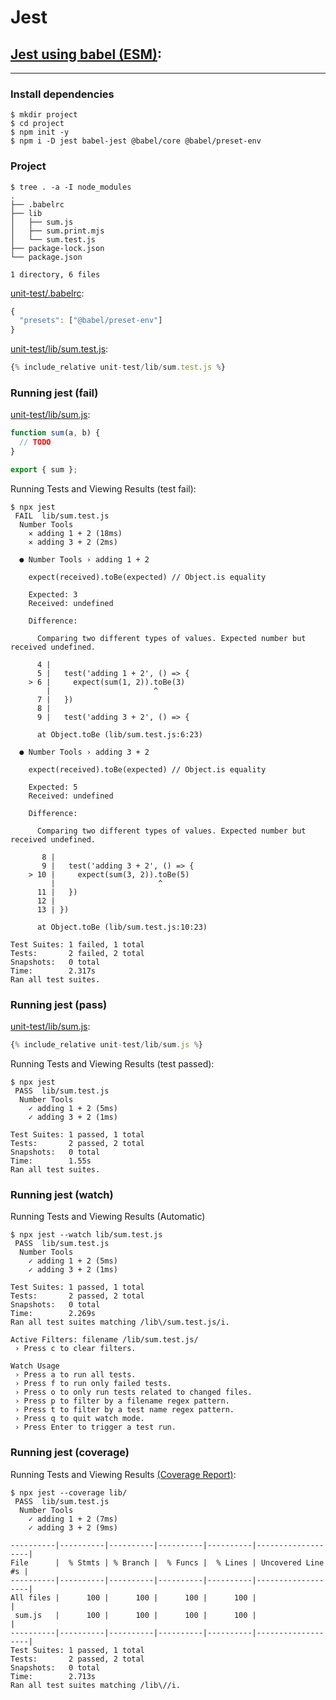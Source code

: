 # Jest

## [Jest using babel (ESM)](https://jestjs.io/docs/en/getting-started#using-babel):

---

### Install dependencies

```
$ mkdir project
$ cd project
$ npm init -y
$ npm i -D jest babel-jest @babel/core @babel/preset-env
```

### Project

```
$ tree . -a -I node_modules
.
├── .babelrc
├── lib
│   ├── sum.js
│   ├── sum.print.mjs
│   └── sum.test.js
├── package-lock.json
└── package.json

1 directory, 6 files
```

[unit-test/.babelrc](unit-test/.babelrc):

```js
{
  "presets": ["@babel/preset-env"]
}
```

[unit-test/lib/sum.test.js](unit-test/lib/sum.test.js):

```js
{% include_relative unit-test/lib/sum.test.js %}
```

### Running jest (fail)

[unit-test/lib/sum.js](unit-test/lib/sum.js):

```js
function sum(a, b) {
  // TODO
}

export { sum };
```

Running Tests and Viewing Results (test fail):

```
$ npx jest
 FAIL  lib/sum.test.js
  Number Tools
    ✕ adding 1 + 2 (18ms)
    ✕ adding 3 + 2 (2ms)

  ● Number Tools › adding 1 + 2

    expect(received).toBe(expected) // Object.is equality

    Expected: 3
    Received: undefined

    Difference:

      Comparing two different types of values. Expected number but received undefined.

      4 |
      5 |   test('adding 1 + 2', () => {
    > 6 |     expect(sum(1, 2)).toBe(3)
        |                       ^
      7 |   })
      8 |
      9 |   test('adding 3 + 2', () => {

      at Object.toBe (lib/sum.test.js:6:23)

  ● Number Tools › adding 3 + 2

    expect(received).toBe(expected) // Object.is equality

    Expected: 5
    Received: undefined

    Difference:

      Comparing two different types of values. Expected number but received undefined.

       8 |
       9 |   test('adding 3 + 2', () => {
    > 10 |     expect(sum(3, 2)).toBe(5)
         |                       ^
      11 |   })
      12 |
      13 | })

      at Object.toBe (lib/sum.test.js:10:23)

Test Suites: 1 failed, 1 total
Tests:       2 failed, 2 total
Snapshots:   0 total
Time:        2.317s
Ran all test suites.
```

### Running jest (pass)

[unit-test/lib/sum.js](unit-test/lib/sum.js):

```js
{% include_relative unit-test/lib/sum.js %}
```

Running Tests and Viewing Results (test passed):

```
$ npx jest
 PASS  lib/sum.test.js
  Number Tools
    ✓ adding 1 + 2 (5ms)
    ✓ adding 3 + 2 (1ms)

Test Suites: 1 passed, 1 total
Tests:       2 passed, 2 total
Snapshots:   0 total
Time:        1.55s
Ran all test suites.
```

### Running jest (watch)

Running Tests and Viewing Results (Automatic)

```
$ npx jest --watch lib/sum.test.js
 PASS  lib/sum.test.js
  Number Tools
    ✓ adding 1 + 2 (5ms)
    ✓ adding 3 + 2 (1ms)

Test Suites: 1 passed, 1 total
Tests:       2 passed, 2 total
Snapshots:   0 total
Time:        2.269s
Ran all test suites matching /lib\/sum.test.js/i.

Active Filters: filename /lib/sum.test.js/
 › Press c to clear filters.

Watch Usage
 › Press a to run all tests.
 › Press f to run only failed tests.
 › Press o to only run tests related to changed files.
 › Press p to filter by a filename regex pattern.
 › Press t to filter by a test name regex pattern.
 › Press q to quit watch mode.
 › Press Enter to trigger a test run.
```

### Running jest (coverage)

Running Tests and Viewing Results [(Coverage Report)](unit-test/coverage/lcov-report/index.html):

```
$ npx jest --coverage lib/
 PASS  lib/sum.test.js
  Number Tools
    ✓ adding 1 + 2 (7ms)
    ✓ adding 3 + 2 (9ms)

----------|----------|----------|----------|----------|-------------------|
File      |  % Stmts | % Branch |  % Funcs |  % Lines | Uncovered Line #s |
----------|----------|----------|----------|----------|-------------------|
All files |      100 |      100 |      100 |      100 |                   |
 sum.js   |      100 |      100 |      100 |      100 |                   |
----------|----------|----------|----------|----------|-------------------|
Test Suites: 1 passed, 1 total
Tests:       2 passed, 2 total
Snapshots:   0 total
Time:        2.713s
Ran all test suites matching /lib\//i.
```
